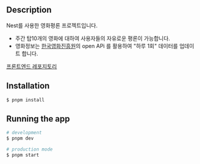 ## Description

Nest를 사용한 영화평론 프로젝트입니다.

- 주간 탑10개의 영화에 대하여 사용자들의 자유로운 평론이 가능합니다.
- 영화정보는 [한국영화진흥원](https://www.kobis.or.kr/kobisopenapi/homepg/main/main.do)의 open APi 를 활용하여 "하루 1회" 데이터를 업데이트 합니다.

[프론트엔드 레포지토리](https://github.com/sihun0105/movie-review-front/tree/develop)


## Installation

```bash
$ pnpm install
```

## Running the app

```bash
# development
$ pnpm dev

# production mode
$ pnpm start
```
